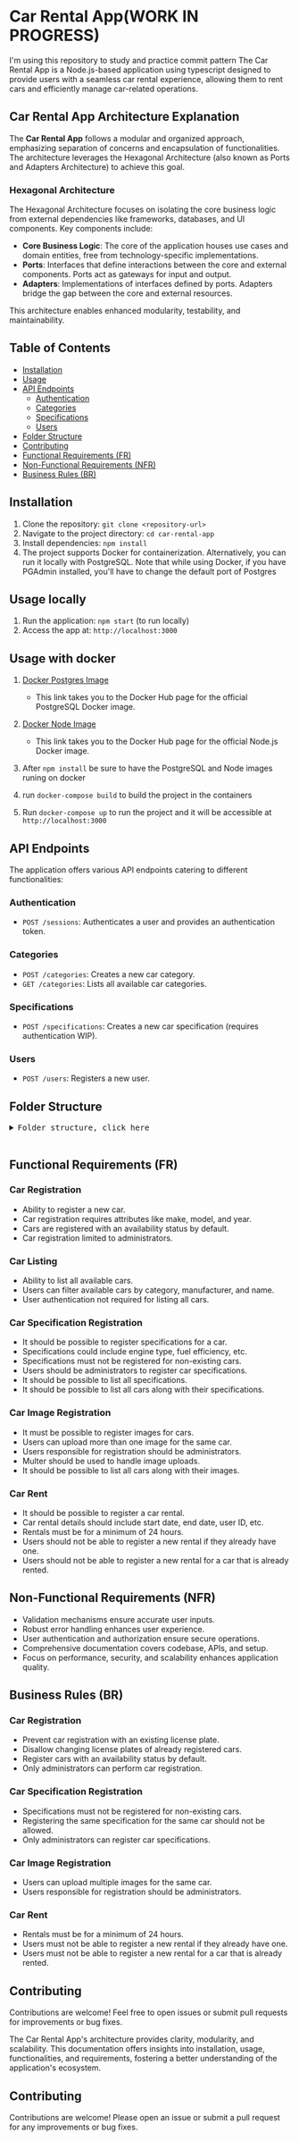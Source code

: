 # Car Rental App(WORK IN PROGRESS)
I'm using this repository to study and practice commit pattern
The Car Rental App is a Node.js-based application using typescript designed to provide users with a seamless car rental experience, allowing them to rent cars and efficiently manage car-related operations.

## Car Rental App Architecture Explanation

The **Car Rental App** follows a modular and organized approach, emphasizing separation of concerns and encapsulation of functionalities. The architecture leverages the Hexagonal Architecture (also known as Ports and Adapters Architecture) to achieve this goal.

### Hexagonal Architecture

The Hexagonal Architecture focuses on isolating the core business logic from external dependencies like frameworks, databases, and UI components. Key components include:

- **Core Business Logic**: The core of the application houses use cases and domain entities, free from technology-specific implementations.
- **Ports**: Interfaces that define interactions between the core and external components. Ports act as gateways for input and output.
- **Adapters**: Implementations of interfaces defined by ports. Adapters bridge the gap between the core and external resources.

This architecture enables enhanced modularity, testability, and maintainability.

## Table of Contents

- [Installation](#installation)
- [Usage](#usage)
- [API Endpoints](#api-endpoints)
  - [Authentication](#authentication)
  - [Categories](#categories)
  - [Specifications](#specifications)
  - [Users](#users)
- [Folder Structure](#folder-structure)
- [Contributing](#contributing)
- [Functional Requirements (FR)](#functional-requirements-fr)
- [Non-Functional Requirements (NFR)](#non-functional-requirements-nfr)
- [Business Rules (BR)](#business-rules-br)

## Installation

1. Clone the repository: `git clone <repository-url>`
2. Navigate to the project directory: `cd car-rental-app`
3. Install dependencies: `npm install`
4. The project supports Docker for containerization. Alternatively, you can run it locally with PostgreSQL. Note that while using Docker, if you have PGAdmin installed, you'll have to change the default port of Postgres

## Usage locally

1. Run the application: `npm start` (to run locally)
2. Access the app at: `http://localhost:3000`


## Usage with docker
1. [Docker Postgres Image](https://hub.docker.com/_/postgres)
   - This link takes you to the Docker Hub page for the official PostgreSQL Docker image.
   
2. [Docker Node Image](https://hub.docker.com/_/node/)
   - This link takes you to the Docker Hub page for the official Node.js Docker image.

1. After `npm install` be sure to have the PostgreSQL and Node images runing on docker
2. run `docker-compose build` to build the project in the containers
3. Run `docker-compose up` to run the project and it will be accessible at  `http://localhost:3000`


## API Endpoints

The application offers various API endpoints catering to different functionalities:

### Authentication

- `POST /sessions`: Authenticates a user and provides an authentication token.

### Categories

- `POST /categories`: Creates a new car category.
- `GET /categories`: Lists all available car categories.

### Specifications

- `POST /specifications`: Creates a new car specification (requires authentication WIP).

### Users

- `POST /users`: Registers a new user.

## Folder Structure
<pre><details>
<summary>Folder structure, click here</summary>
┣ api/
┣ @types/
 ┃ ┗ express/
 ┃   ┗ index.d.ts
 ┣ adapters/
 ┃ ┣ in/
 ┃ ┃  ┗ http/
 ┃ ┃  ┣ container/
 ┃ ┃  ┃ ┗ index.ts
 ┃ ┃  ┣ controller/
 ┃ ┃  ┃ ┣ car-controller.ts
 ┃ ┃  ┃ ┣ login-controller.ts
 ┃ ┃  ┃ ┗ user-controller.ts
 ┃ ┃  ┣ middlewares/
 ┃ ┃  ┃ ┗ ensure-authenticated.ts
 ┃ ┃  ┣ utils/
 ┃ ┃  ┃ ┣ file.ts
 ┃ ┃  ┃ ┣ get-error.ts
 ┃ ┃  ┃ ┗ validate-data.ts
 ┃ ┃  ┣ validation/
 ┃ ┃  ┗ server.ts
 ┃ ┗ out/
 ┃   ┗ type-orm/
 ┃    ┣ migrations/
 ┃    ┃ ┣ 1690050815716-CreateCategories.ts
 ┃    ┃ ┣ 1690394856042-CreateSpecifications.ts
 ┃    ┃ ┣ 1690410227042-CreateUser.ts
 ┃    ┃ ┣ 1690828322698-addAvatarColumn.ts //yet to be implemented
 ┃    ┃ ┗ 1692364652563-CreateCar.ts
 ┃    ┣ postgres-adapter/
 ┃    ┃ ┣ models/
 ┃    ┃ ┃ ┣ car-model.ts
 ┃    ┃ ┃ ┣ category-model.ts 
 ┃    ┃ ┃ ┣ specification-model.ts
 ┃    ┃ ┃ ┗ user-model.ts
 ┃    ┃ ┣ car-repository-adapter.ts
 ┃    ┃ ┣ category-repository-adapter.ts 
 ┃    ┃ ┣ specification-repository-adapter.ts
 ┃    ┃ ┗ user-repository-adapter.ts
 ┃    ┗ index.ts
 ┗ business/
   ┣ core/
   ┃ ┣ authenticate-user.ts
   ┃ ┣ car-create.ts
   ┃ ┣ car-delete.ts
   ┃ ┣ car-list.ts
   ┃ ┣ car-update.ts
   ┃ ┣ specification-create.ts
   ┃ ┣ specification-list.ts
   ┃ ┗ user-create.ts
   ┣ entities/
   ┃ ┣ car.ts
   ┃ ┣ category.ts  
   ┃ ┣ user.ts
   ┃ ┗ specification.ts
   ┗ ports/
     ┣ car-ports.ts
     ┣ category-ports.ts
     ┣ specification-ports.ts
     ┗ user-port.ts
</details>
</pre>



## Functional Requirements (FR)

### Car Registration
- Ability to register a new car.
- Car registration requires attributes like make, model, and year.
- Cars are registered with an availability status by default.
- Car registration limited to administrators.

### Car Listing
- Ability to list all available cars.
- Users can filter available cars by category, manufacturer, and name.
- User authentication not required for listing all cars.
### Car Specification Registration
- It should be possible to register specifications for a car.
- Specifications could include engine type, fuel efficiency, etc.
- Specifications must not be registered for non-existing cars.
- Users should be administrators to register car specifications.
- It should be possible to list all specifications.
- It should be possible to list all cars along with their specifications.

### Car Image Registration
- It must be possible to register images for cars.
- Users can upload more than one image for the same car.
- Users responsible for registration should be administrators.
- Multer should be used to handle image uploads.
- It should be possible to list all cars along with their images.

### Car Rent
- It should be possible to register a car rental.
- Car rental details should include start date, end date, user ID, etc.
- Rentals must be for a minimum of 24 hours.
- Users should not be able to register a new rental if they already have one.
- Users should not be able to register a new rental for a car that is already rented.


## Non-Functional Requirements (NFR)

- Validation mechanisms ensure accurate user inputs.
- Robust error handling enhances user experience.
- User authentication and authorization ensure secure operations.
- Comprehensive documentation covers codebase, APIs, and setup.
- Focus on performance, security, and scalability enhances application quality.

## Business Rules (BR)

### Car Registration
- Prevent car registration with an existing license plate.
- Disallow changing license plates of already registered cars.
- Register cars with an availability status by default.
- Only administrators can perform car registration.

### Car Specification Registration
- Specifications must not be registered for non-existing cars.
- Registering the same specification for the same car should not be allowed.
- Only administrators can register car specifications.

### Car Image Registration
- Users can upload multiple images for the same car.
- Users responsible for registration should be administrators.

### Car Rent
- Rentals must be for a minimum of 24 hours.
- Users must not be able to register a new rental if they already have one.
- Users must not be able to register a new rental for a car that is already rented.
## Contributing

Contributions are welcome! Feel free to open issues or submit pull requests for improvements or bug fixes.

The Car Rental App's architecture provides clarity, modularity, and scalability. This documentation offers insights into installation, usage, functionalities, and requirements, fostering a better understanding of the application's ecosystem.
## Contributing

Contributions are welcome! Please open an issue or submit a pull request for any improvements or bug fixes.


